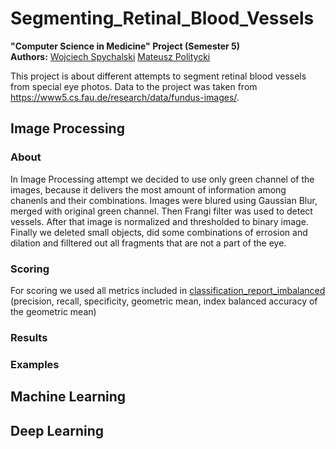 # Segmenting_Retinal_Blood_Vessels
**"Computer Science in Medicine" Project (Semester 5)** <br/>
**Authors:** [Wojciech Spychalski](https://github.com/WojtiStudent) [Mateusz Politycki](https://github.com/m-prezes)

This project is about different attempts to segment retinal blood vessels from special eye photos. Data to the project was taken from https://www5.cs.fau.de/research/data/fundus-images/.

## Image Processing

### About
In Image Processing attempt we decided to use only green channel of the images, because it delivers the most amount of information among chanenls and their combinations. Images were blured using Gaussian Blur, merged with original green channel. Then Frangi filter was used to detect vessels. After that image is normalized and thresholded to binary image. Finally we deleted small objects, did some combinations of errosion and dilation and filltered out all fragments that are not a part of the eye.

### Scoring
For scoring we used all metrics included in [classification_report_imbalanced](https://glemaitre.github.io/imbalanced-learn/generated/imblearn.metrics.classification_report_imbalanced.html) (precision, recall, specificity, geometric mean, index balanced accuracy of the geometric mean)

### Results

### Examples


## Machine Learning


## Deep Learning
